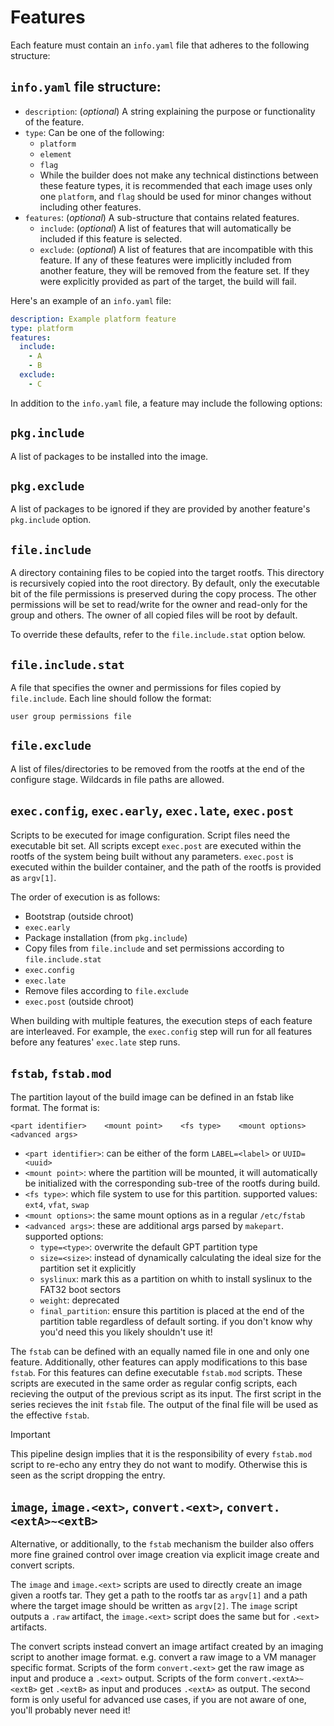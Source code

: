 # Features

Each feature must contain an `info.yaml` file that adheres to the following structure:

## `info.yaml` file structure:

- `description`: (*optional*) A string explaining the purpose or functionality of the feature.
- `type`: Can be one of the following:
  - `platform`
  - `element`
  - `flag`
  - While the builder does not make any technical distinctions between these feature types, it is recommended that each image uses only one `platform`, and `flag` should be used for minor changes without including other features.
- `features`: (*optional*) A sub-structure that contains related features.
	- `include`: (*optional*) A list of features that will automatically be included if this feature is selected.
	- `exclude`: (*optional*) A list of features that are incompatible with this feature. If any of these features were implicitly included from another feature, they will be removed from the feature set. If they were explicitly provided as part of the target, the build will fail.

Here's an example of an `info.yaml` file:

```yaml
description: Example platform feature
type: platform
features:
  include:
    - A
    - B
  exclude:
    - C
```

In addition to the `info.yaml` file, a feature may include the following options:

## `pkg.include`

A list of packages to be installed into the image.

## `pkg.exclude`

A list of packages to be ignored if they are provided by another feature's `pkg.include` option.

## `file.include`

A directory containing files to be copied into the target rootfs. This directory is recursively copied into the root directory. By default, only the executable bit of the file permissions is preserved during the copy process. The other permissions will be set to read/write for the owner and read-only for the group and others. The owner of all copied files will be root by default.

To override these defaults, refer to the `file.include.stat` option below.

## `file.include.stat`

A file that specifies the owner and permissions for files copied by `file.include`. Each line should follow the format:

```
user group permissions file
```

## `file.exclude`

A list of files/directories to be removed from the rootfs at the end of the configure stage. Wildcards in file paths are allowed.

## `exec.config`, `exec.early`, `exec.late`, `exec.post`

Scripts to be executed for image configuration. Script files need the executable bit set. All scripts except `exec.post` are executed within the rootfs of the system being built without any parameters. `exec.post` is executed within the builder container, and the path of the rootfs is provided as `argv[1]`.

The order of execution is as follows:

- Bootstrap (outside chroot)
- `exec.early`
- Package installation (from `pkg.include`)
- Copy files from `file.include` and set permissions according to `file.include.stat`
- `exec.config`
- `exec.late`
- Remove files according to `file.exclude`
- `exec.post` (outside chroot)

When building with multiple features, the execution steps of each feature are interleaved. For example, the `exec.config` step will run for all features before any features' `exec.late` step runs.

## `fstab`, `fstab.mod`

The partition layout of the build image can be defined in an fstab like format.
The format is:

```
<part identifier>    <mount point>    <fs type>    <mount options>    <advanced args>
```

- `<part identifier>`: can be either of the form `LABEL=<label>` or `UUID=<uuid>`
- `<mount point>`: where the partition will be mounted, it will automatically be initialized with the corresponding sub-tree of the rootfs during build.
- `<fs type>`: which file system to use for this partition. supported values: `ext4`, `vfat`, `swap`
- `<mount options>`: the same mount options as in a regular `/etc/fstab`
- `<advanced args>`: these are additional args parsed by `makepart`. supported options:
  - `type=<type>`: overwrite the default GPT partition type
  - `size=<size>`: instead of dynamically calculating the ideal size for the partition set it explicitly
  - `syslinux`: mark this as a partition on whith to install syslinux to the FAT32 boot sectors
  - `weight`: deprecated
  - `final_partition`: ensure this partition is placed at the end of the partition table regardless of default sorting. if you don't know why you'd need this you likely shouldn't use it!

The `fstab` can be defined with an equally named file in one and only one feature.
Additionally, other features can apply modifications to this base `fstab`.
For this features can define executable `fstab.mod` scripts.
These scripts are executed in the same order as regular config scripts, each recieving the output of the previous script as its input.
The first script in the series recieves the init `fstab` file.
The output of the final file will be used as the effective `fstab`.

> [!IMPORTANT]
> This pipeline design implies that it is the responsibility of every `fstab.mod` script to re-echo any entry they do not want to modify.
> Otherwise this is seen as the script dropping the entry.

## `image`, `image.<ext>`, `convert.<ext>`, `convert.<extA>~<extB>`

Alternative, or additionally, to the `fstab` mechanism the builder also offers more fine grained control over image creation via explicit image create and convert scripts.

The `image` and `image.<ext>` scripts are used to directly create an image given a rootfs tar.
They get a path to the rootfs tar as `argv[1]` and a path where the target image should be written as `argv[2]`.
The `image` script outputs a `.raw` artifact, the `image.<ext>` script does the same but for `.<ext>` artifacts.

The convert scripts instead convert an image artifact created by an imaging script to another image format. e.g. convert a raw image to a VM manager specific format.
Scripts of the form `convert.<ext>` get the raw image as input and produce a `.<ext>` output.
Scripts of the form `convert.<extA>~<extB>` get `.<extB>` as input and produces `.<extA>` as output.
The second form is only useful for advanced use cases, if you are not aware of one, you'll probably never need it!
